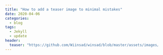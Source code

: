 ```yaml
---
title: "How to add a teaser image to minimal mistakes"
date: 2020-04-06
categories:
  - blog
tags:
  - Jekyll
  - update
header:
  teaser: "https://github.com/Wiinsad/winsad/blob/master/assets/images/machines/HTB/armageddon/data/armageddon.png?raw=true"
---
```

